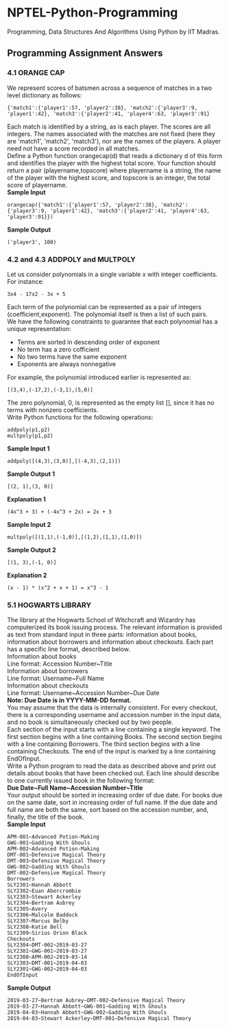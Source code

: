 # NPTEL-Python-Programming
Programming, Data Structures And Algorithms Using Python by IIT Madras.  
## Programming Assignment Answers
### 4.1 ORANGE CAP
We represent scores of batsmen across a sequence of matches in a two level dictionary as follows:
```
{'match1':{'player1':57, 'player2':38}, 'match2':{'player3':9, 'player1':42}, 'match3':{'player2':41, 'player4':63, 'player3':91}
```  
Each match is identified by a string, as is each player. The scores are all integers. The names associated with the matches are not fixed (here they are 'match1', 'match2', 'match3'), nor are the names of the players. A player need not have a score recorded in all matches.  
Define a Python function orangecap(d) that reads a dictionary d of this form and identifies the player with the highest total score. Your function should return a pair (playername,topscore) where playername is a string, the name of the player with the highest score, and topscore is an integer, the total score of playername.  
**Sample Input**
```
orangecap({'match1':{'player1':57, 'player2':38}, 'match2':{'player3':9, 'player1':42}, 'match3':{'player2':41, 'player4':63, 'player3':91}})
```
**Sample Output**
```
('player3', 100)
```  
### 4.2 and 4.3 ADDPOLY and MULTPOLY
Let us consider polynomials in a single variable x with integer coefficients. For instance:
```
3x4 - 17x2 - 3x + 5
```
Each term of the polynomial can be represented as a pair of integers (coefficient,exponent). The polynomial itself is then a list of such pairs.  
We have the following constraints to guarantee that each polynomial has a unique representation:  
  - Terms are sorted in descending order of exponent
  - No term has a zero cofficient
  - No two terms have the same exponent
  - Exponents are always nonnegative
  
For example, the polynomial introduced earlier is represented as:  
```
[(3,4),(-17,2),(-3,1),(5,0)]
```
The zero polynomial, 0, is represented as the empty list [], since it has no terms with nonzero coefficients.  
Write Python functions for the following operations:
```
addpoly(p1,p2)
multpoly(p1,p2)
```
**Sample Input 1**  
```
addpoly([(4,3),(3,0)],[(-4,3),(2,1)])
```
**Sample Output 1**
```
[(2, 1),(3, 0)]
```
**Explanation 1**
```
(4x^3 + 3) + (-4x^3 + 2x) = 2x + 3
```
**Sample Input 2**  
```
multpoly([(1,1),(-1,0)],[(1,2),(1,1),(1,0)])
```
**Sample Output 2**
```
[(1, 3),(-1, 0)]
```
**Explanation 2**
```
(x - 1) * (x^2 + x + 1) = x^3 - 1
```
### 5.1 HOGWARTS LIBRARY
The library at the Hogwarts School of Witchcraft and Wizardry has computerized its book issuing process. The relevant information is provided as text from standard input in three parts: information about books, information about borrowers and information about checkouts. Each part has a specific line format, described below.  
Information about books  
Line format: Accession Number\~Title  
Information about borrowers  
Line format: Username\~Full Name  
Information about checkouts  
Line format: Username\~Accession Number\~Due Date  
**Note: Due Date is in YYYY-MM-DD format.**    
You may assume that the data is internally consistent. For every checkout, there is a corresponding username and accession number in the input data, and no book is simultaneously checked out by two people.  
Each section of the input starts with a line containing a single keyword. The first section begins with a line containing Books. The second section begins with a line containing Borrowers. The third section begins with a line containing Checkouts. The end of the input is marked by a line containing EndOfInput.  
Write a Python program to read the data as described above and print out details about books that have been checked out. Each line should describe to one currently issued book in the following format:  
 **Due Date\~Full Name\~Accession Number\~Title**  
Your output should be sorted in increasing order of due date. For books due on the same date, sort in increasing order of full name. If the due date and full name are both the same, sort based on the accession number, and, finally, the title of the book.  
 **Sample Input**
```Books
APM-001~Advanced Potion-Making
GWG-001~Gadding With Ghouls
APM-002~Advanced Potion-Making
DMT-001~Defensive Magical Theory
DMT-003~Defensive Magical Theory
GWG-002~Gadding With Ghouls
DMT-002~Defensive Magical Theory
Borrowers
SLY2301~Hannah Abbott
SLY2302~Euan Abercrombie
SLY2303~Stewart Ackerley
SLY2304~Bertram Aubrey
SLY2305~Avery
SLY2306~Malcolm Baddock
SLY2307~Marcus Belby
SLY2308~Katie Bell
SLY2309~Sirius Orion Black
Checkouts
SLY2304~DMT-002~2019-03-27
SLY2301~GWG-001~2019-03-27
SLY2308~APM-002~2019-03-14
SLY2303~DMT-001~2019-04-03
SLY2301~GWG-002~2019-04-03
EndOfInput
```
**Sample Output**
```2019-03-14~Katie Bell~APM-002~Advanced Potion-Making
2019-03-27~Bertram Aubrey~DMT-002~Defensive Magical Theory
2019-03-27~Hannah Abbott~GWG-001~Gadding With Ghouls
2019-04-03~Hannah Abbott~GWG-002~Gadding With Ghouls
2019-04-03~Stewart Ackerley~DMT-001~Defensive Magical Theory
```
